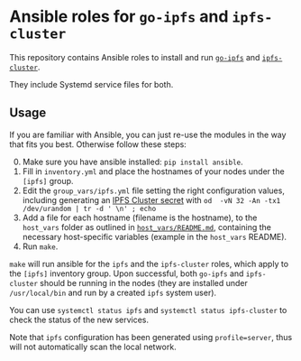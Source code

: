 # Ansible roles for `go-ipfs` and `ipfs-cluster`

This repository contains Ansible roles to install and run [`go-ipfs`](https://github.com/ipfs/go-ipfs) and [`ipfs-cluster`](https://github.com/ipfs/ipfs-cluster).

They include Systemd service files for both.

## Usage

If you are familiar with Ansible, you can just re-use the modules in the way that fits you best. Otherwise follow these steps:

0. Make sure you have ansible installed: `pip install ansible`.
1. Fill in `inventory.yml` and place the hostnames of your nodes under the `[ipfs]` group.
2. Edit the `group_vars/ipfs.yml` file setting the right configuration values, including generating an [IPFS Cluster secret](https://cluster.ipfs.io/documentation/configuration/) with `od  -vN 32 -An -tx1 /dev/urandom | tr -d ' \n' ; echo`
3. Add a file for each hostname (filename is the hostname), to the `host_vars` folder as outlined in [`host_vars/README.md`](host_vars/README.md), containing the necessary host-specific variables (example in the `host_vars` README).
4. Run `make`.

`make` will run ansible for the `ipfs` and the `ipfs-cluster` roles, which apply to the `[ipfs]` inventory group. Upon successful, both `go-ipfs` and `ipfs-cluster` should be running in the nodes (they are installed under `/usr/local/bin` and run by a created `ipfs` system user).

You can use `systemctl status ipfs` and `systemctl status ipfs-cluster` to check the status of the new services.

Note that `ipfs` configuration has been generated using `profile=server`, thus will not automatically scan the local network.
